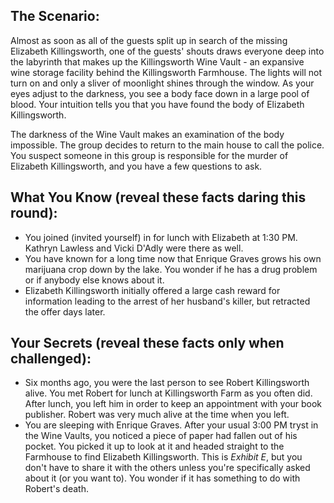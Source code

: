 ## The Scenario:

Almost as soon as all of the guests split up in search of the missing Elizabeth Killingsworth, one of the guests' shouts draws everyone deep into the labyrinth that makes up the Killingsworth Wine Vault - an expansive wine storage facility behind the Killingsworth Farmhouse. The lights will not turn on and only a sliver of moonlight shines through the window. As your eyes adjust to the darkness, you see a body face down in a large pool of blood. Your intuition tells you that you have found the body of Elizabeth Killingsworth.

The darkness of the Wine Vault makes an examination of the body impossible. The group decides to return to the main house to call the police. You suspect someone in this group is responsible for the murder of Elizabeth Killingsworth, and you have a few questions to ask.

## What You Know (reveal these facts daring this round):

- You joined (invited yourself) in for lunch with Elizabeth at 1:30 PM. Kathryn Lawless and Vicki D'Adly were there as well.
- You have known for a long time now that Enrique Graves grows his own marijuana crop down by the lake. You wonder if he has a drug problem or if anybody else knows about it.
- Elizabeth Killingsworth initially offered a large cash reward for information leading to the arrest of her husband's killer, but retracted the offer days later.

## Your Secrets (reveal these facts only when challenged):

- Six months ago, you were the last person to see Robert Killingsworth alive. You met Robert for lunch at Killingsworth Farm as you often did. After lunch, you left him in order to keep an appointment with your book publisher. Robert was very much alive at the time when you left.
- You are sleeping with Enrique Graves. After your usual 3:00 PM tryst in the Wine Vaults, you noticed a piece of paper had fallen out of his pocket. You picked it up to look at it and headed straight to the Farmhouse to find Elizabeth Killingsworth. This is *Exhibit E*, but you don't have to share it with the others unless you're specifically asked about it (or you want to). You wonder if it has something to do with Robert's death.
